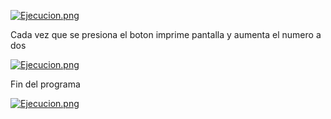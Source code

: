 [![Ejecucion.png](https://i.gyazo.com/1d1d3d07c8fa82c00ee168bb9c029b24.png)]()

Cada vez que se presiona el boton imprime pantalla y aumenta el numero a dos

[![Ejecucion.png](https://i.gyazo.com/9275f63794616d4cb80d314fe32f52c5.png)]()

Fin del programa

[![Ejecucion.png](https://i.gyazo.com/9abc4062f027320dba502d73678c3623.png)]()
